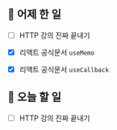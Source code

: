## 🐣 어제 한 일

- [ ] HTTP 강의 진짜 끝내기
- [x] 리액트 공식문서 `useMemo`
- [x] 리액트 공식문서 `useCallback`



## 🐤 오늘 할 일

- [ ] HTTP 강의 진짜 끝내기